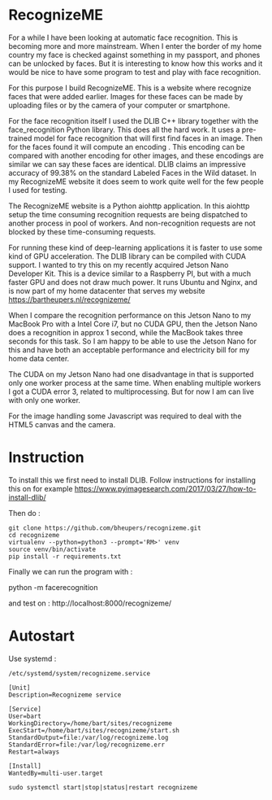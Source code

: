 # RecognizeME

For a while I have been looking at automatic face recognition. This is becoming more and more mainstream. When I enter the border of my home country my face is 
checked against something in my passport, and phones can be unlocked by faces. But it is interesting to know how this works and it would be nice to have some 
program to test and play with face recognition.

For this purpose I build RecognizeME. This is a website where recognize faces that were added earlier. Images for these faces can be made by uploading files or 
by the camera of your computer or smartphone.

For the face recognition itself I used the DLIB C++ library together with the face_recognition Python library. This does all the hard work. It uses a pre-trained 
model for face recognition that will first find faces in an image. Then for the faces found it will compute an encoding . This encoding can be compared with 
another encoding for other images, and these encodings are similar we can say these faces are identical. DLIB claims an impressive accuracy of 99.38% on the 
standard Labeled Faces in the Wild dataset. In my RecognizeME website it does seem to work quite well for the few people I used for testing.

The RecognizeME website is a Python aiohttp application. In this aiohttp setup the time consuming recognition requests are being dispatched to another process
 in pool of workers. And non-recognition requests are not blocked by these time-consuming requests.

For running these kind of deep-learning applications it is faster to use some kind of GPU acceleration. The DLIB library can be compiled with CUDA support. 
I wanted to try this on my recently acquired Jetson Nano Developer Kit. This is a device similar to a Raspberry PI, but with a much faster GPU and does not 
draw much power. It runs Ubuntu and Nginx, and is now part of my home datacenter that serves my website https://bartheupers.nl/recognizeme/

When I compare the recognition performance on this Jetson Nano to my MacBook Pro with a Intel Core i7, but no CUDA GPU, then the Jetson Nano does a recognition in 
approx 1 second, while the MacBook takes three seconds for this task. So I am happy to be able to use the Jetson Nano for this and have both an acceptable performance 
and electricity bill for my home data center.

The CUDA on my Jetson Nano had one disadvantage in that is supported only one worker process at the same time. When enabling multiple workers I got a CUDA error 3, 
related to multiprocessing. But for now I am can live with only one worker.

For the image handling some Javascript was required to deal with the HTML5 canvas and the camera.

# Instruction

To install this we first need to install DLIB. Follow instructions for installing this on for example https://www.pyimagesearch.com/2017/03/27/how-to-install-dlib/
  
Then do :

```
git clone https://github.com/bheupers/recognizeme.git
cd recognizeme
virtualenv --python=python3 --prompt='RM>' venv
source venv/bin/activate
pip install -r requirements.txt
```

Finally we can run the program  with :

python -m facerecognition


and test on : http://localhost:8000/recognizeme/

# Autostart

Use systemd :

```
/etc/systemd/system/recognizeme.service
```

```
[Unit]
Description=Recognizeme service

[Service]
User=bart
WorkingDirectory=/home/bart/sites/recognizeme
ExecStart=/home/bart/sites/recognizeme/start.sh
StandardOutput=file:/var/log/recognizeme.log
StandardError=file:/var/log/recognizeme.err
Restart=always

[Install]
WantedBy=multi-user.target
```

```
sudo systemctl start|stop|status|restart recognizeme
```